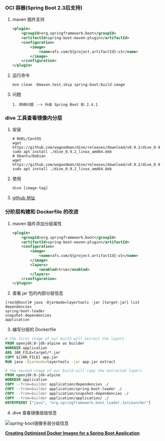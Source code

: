 ### OCI 容器(Spring Boot 2.3后支持)

1. maven 插件支持

   ```xml
   <plugin>
       <groupId>org.springframework.boot</groupId>
       <artifactId>spring-boot-maven-plugin</artifactId>
       <configuration>
           <image>
               <name>afs.com/${project.artifactId}:v1</name>
           </image>
       </configuration>
   </plugin>
   ```

2. 运行命令

   ```shell
   mvn clean -Dmaven.test.skip spring-boot:build-image
   ```

3. 问题

   ```
   1. 网络问题 --> 升级 Spring Boot 到 2.4.1
   ```



### dive 工具查看镜像内分层

1. 安装

   ```
   # RHEL/CentOS
   wget https://github.com/wagoodman/dive/releases/download/v0.9.2/dive_0.9.2_linux_amd64.deb
   sudo apt install ./dive_0.9.2_linux_amd64.deb
   # Ubantu/Debian
   wget https://github.com/wagoodman/dive/releases/download/v0.9.2/dive_0.9.2_linux_amd64.deb
   sudo apt install ./dive_0.9.2_linux_amd64.deb
   ```

2. 使用

   ```
   dive [image-tag]
   ```

3. [github 地址](https://github.com/wagoodman/dive)

### 分阶层构建和 Dockerfile 的改进

1. maven 插件添加分层属性

   ```xml
   <plugin>
       <groupId>org.springframework.boot</groupId>
       <artifactId>spring-boot-maven-plugin</artifactId>
       <configuration>
           <image>
               <name>afs.com/${project.artifactId}:v1</name>
           </image>
           <layers>
               <enabled>true</enabled>
           </layers>
       </configuration>
   </plugin>
   ```

2.  查看 jar 包的内部分层信息

   ```shell
   [root@host]# java -Djarmode=layertools -jar [target-jar] list
   dependencies
   spring-boot-loader
   snapshot-dependencies
   application
   ```

3.  编写分层的 Dockerfile

   ```dockerfile
   # the first stage of our build will extract the layers
   FROM openjdk:8-jdk-alpine as builder
   WORKDIR application
   ARG JAR_FILE=target/*.jar
   COPY ${JAR_FILE} app.jar
   RUN java -Djarmode=layertools -jar app.jar extract
   
   # the second stage of our build will copy the extracted layers
   FROM openjdk:8-jdk-alpine
   WORKDIR application
   COPY --from=builder application/dependencies ./
   COPY --from=builder application/spring-boot-loader ./
   COPY --from=builder application/snapshot-dependencies ./
   COPY --from=builder application/application/ ./
   ENTRYPOINT ["java", "org.springframework.boot.loader.JarLauncher"]
   ```

4.  dive 查看镜像层级信息

   ![spring-boot镜像多层分级信息](/imgs/dive-into-multi-stage-spring-boot-images.png)

   



[**Creating Optimized Docker Images for a Spring Boot Application**](https://reflectoring.io/spring-boot-docker/)